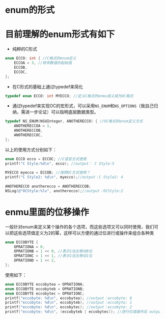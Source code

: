 # enum的形式

# 目前理解的enum形式有如下

- 纯粹的C形式

```objectivec
enum ECCO: int { //C格式的enum定义
    ECCOA = 3, //枚举数值的起始值
    ECCOB,
    ECCOC,
};
```

- 在C形式的基础上通过typedef来简化

```objectivec
typedef enum ECCO: int MYECCO; //定义C格式的enmu成义成为OC格式
```

- 通过typedef来实现OC的宏形式，可以采用`NS_ENUM`和`NS_OPTIONS`（我自己归纳，需进一步论证）可以指明底层数据类型。

```objectivec
typedef NS_ENUM(NSUInteger, ANOTHERECCO) { //OC格式的enum定义方式
    ANOTHERECCOA = 1,
    ANOTHERECCOB,
    ANOTHERECCOC,
};
```

以上的使用方式分别如下：

```objectivec
enum ECCO ecco = ECCOC; //C语言方式使用
printf("C Style:%d\n", ecco); //output： C Style:5
         
MYECCO myecco = ECCOB; //按照OC方式使用？
printf("C Style2: %d\n", myecco);//output：C Style2: 4
        
ANOTHERECCO anotherecco = ANOTHERECCOB;
NSLog(@"OCStyle:%lu", anotherecco);//output：OCStyle:2
```

# enmu里面的位移操作

一般针对enum来定义某个操作的各个选项，而这些选项又可以同时使用，我们可以把这些选项值定义为2的幂，这样可以方便的通过位进行或操作来组合各种类

```objectivec
enum ECCOBYTE {
    OPRATIONA = 0,
    OPRATIONB = 1 << 0, //表示1往左移动0位
    OPRATIONC = 1 << 1, //表示1往左移动1位
    OPRATIOND = 1 << 2,
};
```

使用如下：

```objectivec
enum ECCOBYTE eccobytea = OPRATIONA;
enum ECCOBYTE eccobyteb = OPRATIONB;
enum ECCOBYTE eccobytec = OPRATIONC;
printf("eccobyte: %d\n", eccobytea); //output：eccobyte: 0
printf("eccobyte: %d\n", eccobyteb); //output：eccobyte: 1
printf("eccobyte: %d\n", eccobytec); //output：eccobyte: 2
printf("eccobyte: %d\n", (eccobyteb | eccobytec)); //进行位或操作后 output：eccobyte: 3
```
